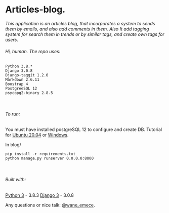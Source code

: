 &nbsp;
# Articles-blog. 

*This application is an articles blog, that incorporates a system to sends them by emails, and also add comments in them. Also It add tagging system for search them in trends or by similar tags, and create own tags for users.*
&nbsp;

###### Hi, human. The repo uses:
 
```
Python 3.8.*
Django 3.0.8
Django-taggit 1.2.0
Markdown 2.6.11
Boostrap 4
PostgreeSQL 12 
psycopg2-binary 2.8.5 

```
&nbsp;

###### To run:
You must have installed postgreSQL 12 to configure and create DB. 
Tutorial for [Ubuntu 20.04](https://devcode.la/tutoriales/como-conectar-django-con-postgres-en-ubuntu/) or  [Windows](https://medium.com/@9cv9official/creating-a-django-web-application-with-a-postgresql-database-on-windows-c1eea38fe294). 

In blog/
  
```
pip install -r requirements.txt 
python manage.py runserver 0.0.0.0:8000
```
&nbsp;

###### Built with:
[Python 3](https://www.python.org/download/releases/3.0/ "Python 3") - 3.8.3
[Django 3](https://docs.djangoproject.com/en/3.0/ "Django 3") - 3.0.8
&nbsp;

Any questions or nice talk: [@wane_emece](https://twitter.com/WaneEmece).